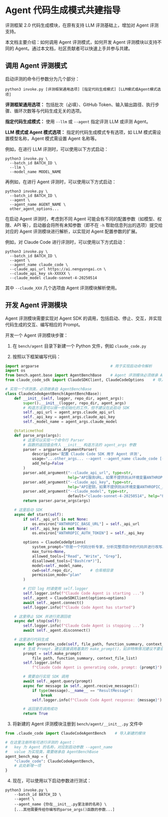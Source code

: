 # Agent 代码生成模式共建指导

评测框架 2.0 代码生成模块，在原有支持 LLM 评测基础上，增加对 Agent 评测支持。

本文档主要介绍：如何调用 Agent 评测模式，如何开发 Agent 评测模块以支持不同的 Agent。通过本文档，社区贡献者可以快速上手并参与共建。

## 调用 Agent 评测模式

启动评测的命令行参数分为几个部分：
```
python3 invoke.py [评测框架通用选项] [指定代码生成模式] [LLM模式或Agent模式选项]
```

**评测框架通用选项：** 包括批次（必填）、GitHub Token、输入输出路径、执行步骤、循环次数等与代码生成无关的选项。

**指定代码生成模式：** 使用 `--llm` 或 `--agent` 指定评测 LLM 或评测 Agent。

**LLM 模式或 Agent 模式选项：** 指定的代码生成模式专有选项，如 LLM 模式需设置模型名称，Agent 模式需设置 Agent 名称等。

例如，在进行 LLM 评测时，可以使用以下方式启动：

```
python3 invoke.py \
  --batch_id BATCH_ID \
  --llm \
  --model_name MODEL_NAME
```

再例如，在进行 Agent 评测时，可以使用以下方式启动：
```
python3 invoke.py \
  --batch_id BATCH_ID \
  --agent \
  --agent_name AGENT_NAME \
  other_agent_options...
```

在启动 Agent 评测时，考虑到不同 Agent 可能会有不同的配置参数（如模型、权限、API 等），启动器会将所有未知参数（即不在 `-h` 帮助信息列出的选项）提交给对应的 Agent 评测模块进行解析，以实现对 Agent 配置参数的扩展。

例如，对 Claude Code 进行评测时，可以使用以下方式启动：
```
python3 invoke.py \
  --batch_id BATCH_ID \
  --agent \
  --agent_name claude_code \
  --claude_api_url https://ai.nengyongai.cn \
  --claude_api_key sk-XXXXX \
  --claude_model claude-sonnet-4-20250514
```

其中 `--claude_XXX` 几个选项由 Agent 评测模块解析使用。

## 开发 Agent 评测模块

Agent 评测模块需要实现对 Agent SDK 的调用，包括启动、停止、交互，并实现代码生成的交互、编写相应的 Prompt。

开发一个 Agent 评测模块步骤：

1. 在 `bench/agent` 目录下新建一个 Python 文件，例如 `claude_code.py`

2. 按照以下框架编写代码：
```python
import argparse                                # 用于实现启动命令解析
import os
from bench.agent.base import AgentBenchBase    # Agent 评测模块必须继承 AgentBenchBase 类
from claude_code_sdk import ClaudeSDKClient, ClaudeCodeOptions    # 导入所需的 SDK

# 实现一个评测类，必须继承自 AgentBenchBase
class ClaudeCodeAgentBench(AgentBenchBase):
    def __init__(self, logger, repo_dir, agent_args):
        super().__init__(logger, repo_dir, agent_args)
        # 构造方法里可以做一些初始化的工作，但不建议在此启动 SDK
        self._api_url = agent_args.claude_api_url
        self._api_key = agent_args.claude_api_key
        self._model_name = agent_args.claude_model

    @staticmethod
    def parse_args(args):
        # 这里可以实现一个命令行 Parser
        # 函数的返回值会传入 __init__ 构造方法的 agent_args 参数
        parser = argparse.ArgumentParser(
            description='配置 Claude Code SDK 用于 Agent 评测',
            usage="...other_args... --agent --agent_name claude_code [--claude_api_url <API_URL> --claude_api_key <API_KEY> --claude_model <MODEL>]",
            add_help=False
        )
        parser.add_argument("--claude_api_url", type=str,
                            help="API服务URL，如果不提供则从环境变量ANTHROPIC_BASE_URL获取")
        parser.add_argument("--claude_api_key", type=str,
                            help="API密钥，如果不提供则从环境变量ANTHROPIC_AUTH_TOKEN获取")
        parser.add_argument("--claude_model", type=str,
                            default="claude-sonnet-4-20250514", help="模型名称")
        return parser.parse_args(args)

    # 这里启动 SDK
    async def start(self):
        if self._api_url is not None:
            os.environ["ANTHROPIC_BASE_URL"] = self._api_url
        if self._api_key is not None:
            os.environ["ANTHROPIC_AUTH_TOKEN"] = self._api_key

        options = ClaudeCodeOptions(
            system_prompt="你是一个代码分析专家，分析完整项目中的代码并进行改写。",
            max_turns=None,
            allowed_tools=["Read", "Write", "Grep"],
            disallowed_tools=["Bash(rm*)"],
            model=self._model_name,
            cwd=self.repo_dir,        # 仓库根目录
            permission_mode="plan"
        )

        # 打印 log 时请使用 self.logger
        self.logger.info(f"Claude Code Agent is starting ...")
        self._agent = ClaudeSDKClient(options=options)
        await self._agent.connect()
        self.logger.info(f"Claude Code Agent has started")

    # 这里停止 SDK 并进行资源回收
    async def stop(self):
        self.logger.info(f"Claude Code Agent is stopping ...")
        await self._agent.disconnect()

    # 这里进行代码生成
    async def generate_code(self, file_path, function_summary, context_file_list):
        # 生成 Prompt，建议直接调用基类的 make_prompt()，如非特殊情况建议不要自行构造
        prompt = self.make_prompt(
            file_path, function_summary, context_file_list)
        self.logger.info(
            f"Claude Code Agent is generating code, prompt: {prompt}")

        # 需要自行实现 SDK 调用
        await self._agent.query(prompt)
        async for message in self._agent.receive_messages():
            if type(message).__name__ == "ResultMessage":
                break
            self.logger.info(f"Claude Code Agent response: {message}")

        # 返回是否调用成功
        return True
```

3. 将新建的 Agent 评测模块注册到 `bench/agent/__init__.py` 文件中
```python
from .claude_code import ClaudeCodeAgentBench    # 导入新建的模块

# 在这里注册所有可进行评测的 Agent：
#   key 为 Agent 的名称，对应到启动参数 --agent_name
#   value 为实现类，需要继承自 AgentBenchBase
agent_bench_map = {
    "claude_code": ClaudeCodeAgentBench,
    # 此处新增一项
}
```

4. 现在，可以使用以下启动参数进行测试：
```
python3 invoke.py \
    --batch_id BATCH_ID \
    --agent \
    --agent_name {你在__init__.py里注册的名称} \
    [...其他需要传给你编写的parse_args()函数的参数...]
```

